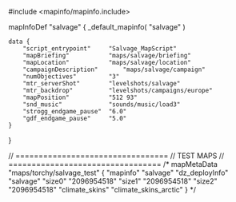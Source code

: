 
#include <mapinfo/mapinfo.include>

mapInfoDef "salvage" {
	_default_mapinfo( "salvage" )

	data {
		"script_entrypoint"		"Salvage_MapScript"
		"mapBriefing"			"maps/salvage/briefing"
		"mapLocation"			"maps/salvage/location"
		"campaignDescription"		"maps/salvage/campaign"
		"numObjectives"			"3"
		"mtr_serverShot"		"levelshots/salvage"
		"mtr_backdrop"			"levelshots/campaigns/europe"
		"mapPosition"			"512 93"
		"snd_music"				"sounds/music/load3"
		"strogg_endgame_pause"	"6.0"
		"gdf_endgame_pause"		"5.0"
	}
}

// =================================
// TEST MAPS
// =================================
/*
mapMetaData "maps/torchy/salvage_test" {
	"mapinfo"			"salvage"
	"dz_deployInfo"			"salvage"
	"size0"	"2096954518"
	"size1"	"2096954518"
	"size2"	"2096954518"
	"climate_skins"			"climate_skins_arctic"
}
*/